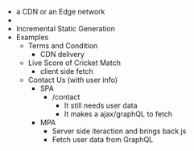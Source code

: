 - a CDN or an Edge network
- 
- Incremental Static Generation
- Examples
	- Terms and Condition 
		- CDN delivery
	- Live Score of Cricket Match
		- client side fetch
	- Contact Us (with user info)
		- SPA
			- /contact
				- It still needs user data
				- It makes a ajax/graphQL to fetch
		- MPA
			- Server side iteraction and brings back js
			- Fetch user data from GraphQL